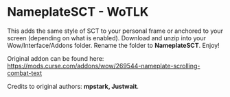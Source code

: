 # NameplateSCT - WoTLK
This adds the same style of SCT to your personal frame or anchored to your screen (depending on what is enabled).
Download and unzip into your Wow/Interface/Addons folder.
Rename the folder to **NameplateSCT**.
Enjoy!

Original addon can be found here: https://mods.curse.com/addons/wow/269544-nameplate-scrolling-combat-text

Credits to original authors: **mpstark, Justwait**.
